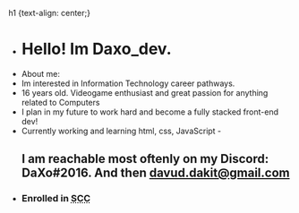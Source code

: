 h1 {text-align: center;}
- <h1>Hello! Im Daxo_dev.</h1>
- About me:
- Im interested in Information Technology career pathways.
- 16 years old. Videogame enthusiast and great passion for anything related to Computers
- I plan in my future to work hard and become a fully stacked front-end dev!
- Currently working and learning html, css, JavaScript
-<h2> I am reachable most oftenly on my Discord: DaXo#2016. And then davud.dakit@gmail.com</h2>
- <h3> Enrolled in <abbr title="SarajevoCodingClub">SCC</abbr> </h3>
